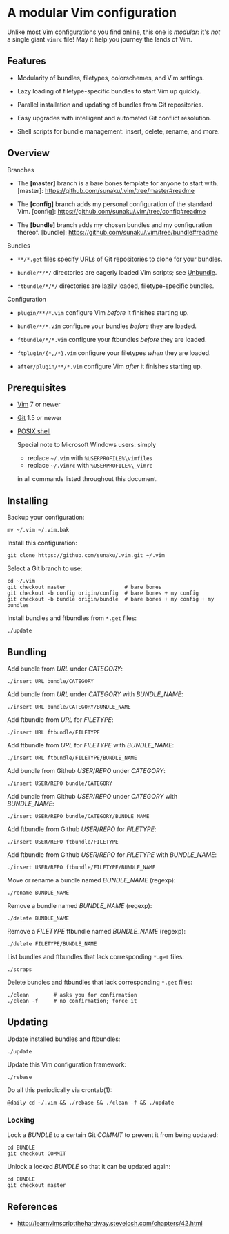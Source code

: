 # A modular Vim configuration

Unlike most Vim configurations you find online, this one is _modular_: it's
*not* a single giant `vimrc` file!  May it help you journey the lands of Vim.

## Features

* Modularity of bundles, filetypes, colorschemes, and Vim settings.

* Lazy loading of filetype-specific bundles to start Vim up quickly.

* Parallel installation and updating of bundles from Git repositories.

* Easy upgrades with intelligent and automated Git conflict resolution.

* Shell scripts for bundle management: insert, delete, rename, and more.

## Overview

Branches

* The **[master]** branch is a bare bones template for anyone to start with.
[master]: https://github.com/sunaku/.vim/tree/master#readme

* The **[config]** branch adds my personal configuration of the standard Vim.
[config]: https://github.com/sunaku/.vim/tree/config#readme

* The **[bundle]** branch adds my chosen bundles and my configuration thereof.
[bundle]: https://github.com/sunaku/.vim/tree/bundle#readme

Bundles

* `**/*.get` files specify URLs of Git repositories to clone for your bundles.

* `bundle/*/*/` directories are eagerly loaded Vim scripts; see [Unbundle].

* `ftbundle/*/*/` directories are lazily loaded, filetype-specific bundles.

Configuration

* `plugin/**/*.vim` configure Vim _before_ it finishes starting up.

* `bundle/*/*.vim` configure your bundles _before_ they are loaded.

* `ftbundle/*/*.vim` configure your ftbundles _before_ they are loaded.

* `ftplugin/{*,/*}.vim` configure your filetypes _when_ they are loaded.

* `after/plugin/**/*.vim` configure Vim _after_ it finishes starting up.

## Prerequisites

* [Vim](http://www.vim.org/) 7 or newer

* [Git](http://git-scm.com/) 1.5 or newer

* [POSIX shell](http://pubs.opengroup.org/onlinepubs/9699919799/utilities/V3_chap02.html)

  Special note to Microsoft Windows users: simply

  * replace `~/.vim` with `%USERPROFILE%\vimfiles`
  * replace `~/.vimrc` with `%USERPROFILE%\_vimrc`

  in all commands listed throughout this document.

[Unbundle]: https://github.com/sunaku/vim-unbundle#readme

## Installing

Backup your configuration:

    mv ~/.vim ~/.vim.bak

Install this configuration:

    git clone https://github.com/sunaku/.vim.git ~/.vim

Select a Git branch to use:

    cd ~/.vim
    git checkout master                   # bare bones
    git checkout -b config origin/config  # bare bones + my config
    git checkout -b bundle origin/bundle  # bare bones + my config + my bundles

Install bundles and ftbundles from `*.get` files:

    ./update

## Bundling

Add bundle from *URL* under *CATEGORY*:

    ./insert URL bundle/CATEGORY

Add bundle from *URL* under *CATEGORY* with *BUNDLE_NAME*:

    ./insert URL bundle/CATEGORY/BUNDLE_NAME

Add ftbundle from *URL* for *FILETYPE*:

    ./insert URL ftbundle/FILETYPE

Add ftbundle from *URL* for *FILETYPE* with *BUNDLE_NAME*:

    ./insert URL ftbundle/FILETYPE/BUNDLE_NAME

Add bundle from Github *USER*/*REPO* under *CATEGORY*:

    ./insert USER/REPO bundle/CATEGORY

Add bundle from Github *USER*/*REPO* under *CATEGORY* with *BUNDLE_NAME*:

    ./insert USER/REPO bundle/CATEGORY/BUNDLE_NAME

Add ftbundle from Github *USER*/*REPO* for *FILETYPE*:

    ./insert USER/REPO ftbundle/FILETYPE

Add ftbundle from Github *USER*/*REPO* for *FILETYPE* with *BUNDLE_NAME*:

    ./insert USER/REPO ftbundle/FILETYPE/BUNDLE_NAME

Move or rename a bundle named *BUNDLE_NAME* (regexp):

    ./rename BUNDLE_NAME

Remove a bundle named *BUNDLE_NAME* (regexp):

    ./delete BUNDLE_NAME

Remove a *FILETYPE* ftbundle named *BUNDLE_NAME* (regexp):

    ./delete FILETYPE/BUNDLE_NAME

List bundles and ftbundles that lack corresponding `*.get` files:

    ./scraps

Delete bundles and ftbundles that lack corresponding `*.get` files:

    ./clean        # asks you for confirmation
    ./clean -f     # no confirmation; force it

## Updating

Update installed bundles and ftbundles:

    ./update

Update this Vim configuration framework:

    ./rebase

Do all this periodically via crontab(1):

    @daily cd ~/.vim && ./rebase && ./clean -f && ./update

### Locking

Lock a *BUNDLE* to a certain Git *COMMIT* to prevent it from being updated:

    cd BUNDLE
    git checkout COMMIT

Unlock a locked *BUNDLE* so that it can be updated again:

    cd BUNDLE
    git checkout master

## References

* http://learnvimscriptthehardway.stevelosh.com/chapters/42.html
